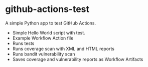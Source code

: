 # github-actions-test

A simple Python app to test GitHub Actions.
* Simple Hello World script with test.
* Example Workflow Action file
* Runs tests
* Runs coverage scan with XML and HTML reports
* Runs bandit vulnerability scan
* Saves coverage and vulnerability reports as Workflow Artifacts